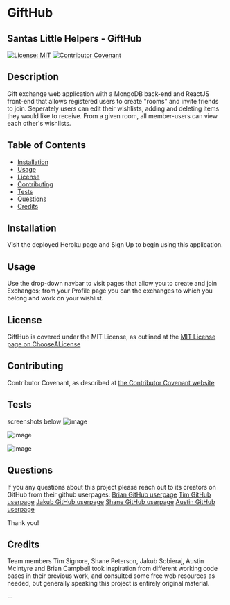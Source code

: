 # GiftHub
## Santas Little Helpers - GiftHub

[![License: MIT](https://img.shields.io/badge/License-MIT-yellow.svg)](https://opensource.org/licenses/MIT)
[![Contributor Covenant](https://img.shields.io/badge/Contributor%20Covenant-2.1-4baaaa.svg)](code_of_conduct.md)

## Description

Gift exchange web application with a MongoDB back-end and ReactJS front-end that allows registered users to create "rooms" and invite friends to join. Seperately users can edit their wishlists, adding and deleting items they would like to receive. From a given room, all member-users can view each other's wishlists.

## Table of Contents

- [Installation](#installation)
- [Usage](#usage)
- [License](#license)
- [Contributing](#contributing)
- [Tests](#tests)
- [Questions](#questions)
- [Credits](#credits)


## Installation

Visit the deployed Heroku page and Sign Up to begin using this application.

## Usage

Use the drop-down navbar to visit pages that allow you to create and join Exchanges; from your Profile page you can the exchanges to which you belong and work on your wishlist.

## License

GiftHub is covered under the MIT License, as outlined at the [MIT License page on ChooseALicense](https://choosealicense.com/licenses/mit/)

## Contributing

Contributor Covenant, as described at [the Contributor Covenant website](https://www.contributor-covenant.org/)

## Tests

screenshots below
![image](https://user-images.githubusercontent.com/109123352/211441319-44bba877-97d0-4d12-8f40-0cbed9539252.png)

![image](https://user-images.githubusercontent.com/109123352/211441361-67fd1ee8-6375-49ba-a498-6676dc5d5f48.png)

![image](https://user-images.githubusercontent.com/109123352/211441389-30766ee6-58e2-49cd-bd72-7802b3e71cec.png)




## Questions

If you any questions about this project please reach out to its creators on GitHub from their github userpages:
[Brian GitHub userpage](https://www.github.com/brian.campbell003)
[Tim GitHub userpage](https://github.com/TimmySigs)
[Jakub GitHub userpage](https://github.com/jsobie3)
[Shane GitHub userpage](https://github.com/shanep42)
[Austin GitHub userpage](https://github.com/aumcintyre)

Thank you!

## Credits

Team members Tim Signore, Shane Peterson, Jakub Sobieraj, Austin McIntyre and Brian Campbell took inspiration from different working code bases in their previous work, and consulted some free web resources as needed, but generally speaking this project is entirely original material.

--
        
